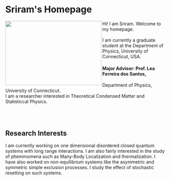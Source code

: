 # Sriram's Homepage
<img align = "left" src="Photo.JPG" width="300" height="200">

Hi! I am Sriram. Welcome to my homepage.
<br/><br/>
I am currently a graduate student at the Department of Physics, University of Connecticut, USA.
<br/>
#### Major Advisor: Prof. Lea Ferreira dos Santos, 
Department of Physics, University of Connecticut.
<br/>
I am a researcher interested in Theoretical Condensed Matter and Statisticcal Physics. 

<br/><br/>
## Research Interests
I am currently working on one dimensional disordered closed quantum systems with long range interactions. I am also fairly interested in the study of phemmomena such as Many-Body Localization and thermalization. I have also worked on non-equilibrium systems like the asymmetric and symmetric simple exclusion processes. I study the effect of stochastic resetting on such systems.
